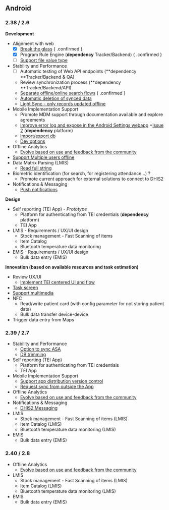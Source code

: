 ## Android

### 2.38 / 2.6

**Development**

-   Alignment with web
    -  [x] [Break the glass](https://jira.dhis2.org/browse/ANDROAPP-657) { .confirmed }
    -  [x] Program Rule Engine (**dependency** Tracker/Backend) { .confirmed }
    -  [ ] [Support file value type](https://jira.dhis2.org/browse/ANDROAPP-1992)
-   Stability and Performance
    -  [ ] Automatic testing of Web API endpoints (**dependency **Tracker/Backend & QA)
    -   Review synchronization process (**dependency **Tracker/Backend/API)
    -   [Separate offline/online search flows](https://jira.dhis2.org/browse/ANDROAPP-4023) { .confirmed }
    -   [Automatic deletion of synced data](https://jira.dhis2.org/browse/ANDROAPP-2957)
    -   [Light Sync - only records updated offline](https://jira.dhis2.org/browse/ANDROAPP-1702)
-   Mobile Implementation Support
    -   Promote MDM support through documentation available and explore agreements
    -   [Improve error log and expose in the Android Settings webapp](https://jira.dhis2.org/browse/ANDROAPP-1655) +[Issue 2](https://jira.dhis2.org/browse/ANDROAPP-1140) (**dependency** platform)
    -   [Import/export db](https://jira.dhis2.org/browse/ANDROAPP-2474)
    -   [Dev options](https://jira.dhis2.org/browse/ANDROAPP-1655)
-   Offline Analytics
    -   [Evolve based on use and feedback from the community](https://jira.dhis2.org/browse/ANDROAPP-2557)
-   [Support Multiple users offline](https://jira.dhis2.org/browse/ANDROAPP-653)
-   Data Matrix Parsing (LMIS)
    -   [Read full string](https://jira.dhis2.org/browse/ANDROAPP-4329)
-   Biometric identification (for search, for registering attendance...) ?
    -   Promote current approach for external solutions to connect to DHIS2
-   Notifications & Messaging
    -   [Push notifications](https://jira.dhis2.org/browse/ANDROAPP-2962)

**Design**

-   Self reporting (TEI App) - _Prototype_
    -   Platform for authenticating from TEI credentials (**dependency** platform)
    -   TEI App
-   LMIS - Requirements / UX/UI design
    -   Stock management - Fast Scanning of items
    -   Item Catalog
    -   Bluetooth temperature data monitoring
-   EMIS - Requirements / UX/UI design
    -   Bulk data entry (EMIS)

**Innovation (based on available resources and task estimation)**

-   Review UX/UI
    -   [Implement TEI centered UI and flow](https://jira.dhis2.org/browse/ANDROAPP-4019)
-   [Task screen](https://jira.dhis2.org/browse/ANDROAPP-3427)
-   [Support multimedia](https://jira.dhis2.org/browse/ANDROAPP-3697)
-   NFC
    -   Read/write patient card (with config parameter for not storing patient data)
    -   Bulk data transfer device-device
-   Trigger data entry from Maps

### 2.39 / 2.7

-   Stability and Performance
    -   [Option to sync ASA](https://jira.dhis2.org/browse/ANDROAPP-2959)
    -   [DB trimming](https://jira.dhis2.org/browse/ANDROAPP-2912)
-   Self reporting (TEI App)
    -   Platform for authenticating from TEI credentials
    -   TEI App
-   Mobile Implementation Support
    -   [Support app distribution version control](https://jira.dhis2.org/browse/ANDROAPP-2912)
    -   [Request sync from outside the App](https://jira.dhis2.org/browse/ANDROAPP-2899)
-   Offline Analytics
    -   [Evolve based on use and feedback from the community](https://jira.dhis2.org/browse/ANDROAPP-2557)
-   Notifications & Messaging
    -   [DHIS2 Messaging](https://jira.dhis2.org/browse/ANDROAPP-694)
-   LMIS
    -   Stock management - Fast Scanning of items (LMIS)
    -   Item Catalog (LMIS)
    -   Bluetooth temperature data monitoring (LMIS)
-   EMIS
    -   Bulk data entry (EMIS)

### 2.40 / 2.8

-   Offline Analytics
    -   [Evolve based on use and feedback from the community](https://jira.dhis2.org/browse/ANDROAPP-2557)
-   LMIS
    -   Stock management - Fast Scanning of items (LMIS)
    -   Item Catalog (LMIS)
    -   Bluetooth temperature data monitoring (LMIS)
-   EMIS
    -   Bulk data entry (EMIS)
